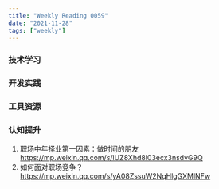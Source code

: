 ```yaml
---
title: "Weekly Reading 0059"
date: "2021-11-28"
tags: ["weekly"]
---
```


### 技术学习

### 开发实践

### 工具资源

### 认知提升
1. 职场中年择业第一因素：做时间的朋友 https://mp.weixin.qq.com/s/lUZ8Xhd8l03ecx3nsdvG9Q
2. 如何面对职场竞争？https://mp.weixin.qq.com/s/yA08ZssuW2NqHlgGXMlNFw